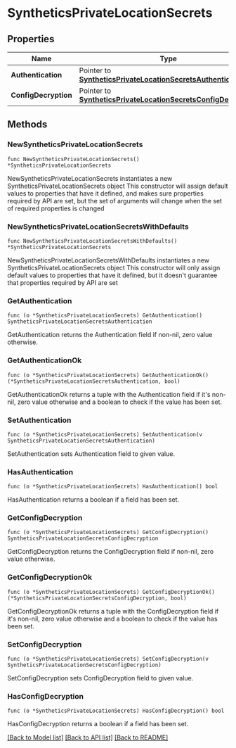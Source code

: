 # SyntheticsPrivateLocationSecrets

## Properties

Name | Type | Description | Notes
------------ | ------------- | ------------- | -------------
**Authentication** | Pointer to [**SyntheticsPrivateLocationSecretsAuthentication**](SyntheticsPrivateLocationSecretsAuthentication.md) |  | [optional] 
**ConfigDecryption** | Pointer to [**SyntheticsPrivateLocationSecretsConfigDecryption**](SyntheticsPrivateLocationSecretsConfigDecryption.md) |  | [optional] 

## Methods

### NewSyntheticsPrivateLocationSecrets

`func NewSyntheticsPrivateLocationSecrets() *SyntheticsPrivateLocationSecrets`

NewSyntheticsPrivateLocationSecrets instantiates a new SyntheticsPrivateLocationSecrets object
This constructor will assign default values to properties that have it defined,
and makes sure properties required by API are set, but the set of arguments
will change when the set of required properties is changed

### NewSyntheticsPrivateLocationSecretsWithDefaults

`func NewSyntheticsPrivateLocationSecretsWithDefaults() *SyntheticsPrivateLocationSecrets`

NewSyntheticsPrivateLocationSecretsWithDefaults instantiates a new SyntheticsPrivateLocationSecrets object
This constructor will only assign default values to properties that have it defined,
but it doesn't guarantee that properties required by API are set

### GetAuthentication

`func (o *SyntheticsPrivateLocationSecrets) GetAuthentication() SyntheticsPrivateLocationSecretsAuthentication`

GetAuthentication returns the Authentication field if non-nil, zero value otherwise.

### GetAuthenticationOk

`func (o *SyntheticsPrivateLocationSecrets) GetAuthenticationOk() (*SyntheticsPrivateLocationSecretsAuthentication, bool)`

GetAuthenticationOk returns a tuple with the Authentication field if it's non-nil, zero value otherwise
and a boolean to check if the value has been set.

### SetAuthentication

`func (o *SyntheticsPrivateLocationSecrets) SetAuthentication(v SyntheticsPrivateLocationSecretsAuthentication)`

SetAuthentication sets Authentication field to given value.

### HasAuthentication

`func (o *SyntheticsPrivateLocationSecrets) HasAuthentication() bool`

HasAuthentication returns a boolean if a field has been set.

### GetConfigDecryption

`func (o *SyntheticsPrivateLocationSecrets) GetConfigDecryption() SyntheticsPrivateLocationSecretsConfigDecryption`

GetConfigDecryption returns the ConfigDecryption field if non-nil, zero value otherwise.

### GetConfigDecryptionOk

`func (o *SyntheticsPrivateLocationSecrets) GetConfigDecryptionOk() (*SyntheticsPrivateLocationSecretsConfigDecryption, bool)`

GetConfigDecryptionOk returns a tuple with the ConfigDecryption field if it's non-nil, zero value otherwise
and a boolean to check if the value has been set.

### SetConfigDecryption

`func (o *SyntheticsPrivateLocationSecrets) SetConfigDecryption(v SyntheticsPrivateLocationSecretsConfigDecryption)`

SetConfigDecryption sets ConfigDecryption field to given value.

### HasConfigDecryption

`func (o *SyntheticsPrivateLocationSecrets) HasConfigDecryption() bool`

HasConfigDecryption returns a boolean if a field has been set.


[[Back to Model list]](../README.md#documentation-for-models) [[Back to API list]](../README.md#documentation-for-api-endpoints) [[Back to README]](../README.md)


